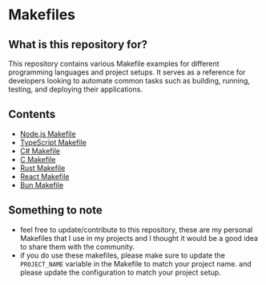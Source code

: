 # Makefiles

## What is this repository for?

This repository contains various Makefile examples for different programming languages and project setups. It serves as a reference for developers looking to automate common tasks such as building, running, testing, and deploying their applications.

## Contents

- [Node.js Makefile](./node-js/makefile)
- [TypeScript Makefile](./node-ts/makefile)
- [C# Makefile](./c#/makefile)
- [C Makefile](./c/makefile)
- [Rust Makefile](./rust/makefile)
- [React Makefile](./react/makefile)
- [Bun Makefile](./bun/makefile)

## Something to note
- feel free to update/contribute to this repository, these are my personal Makefiles that I use in my projects and I thought it would be a good idea to share them with the community.
- if you do use these makefiles, please make sure to update the `PROJECT_NAME` variable in the Makefile to match your project name. and please update the configuration to match your project setup.